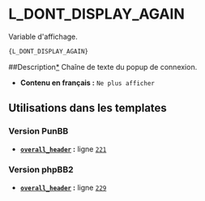 # L_DONT_DISPLAY_AGAIN


Variable d'affichage.

```html
{L_DONT_DISPLAY_AGAIN}
```

##Description[*](https://fa-tvars.appspot.com/var/L_DONT_DISPLAY_AGAIN)
Chaîne de texte du popup de connexion.

* __Contenu en français :__ `Ne plus afficher`

## Utilisations dans les templates

### Version PunBB
* __[`overall_header`](../tpl/var/punbb/overall_header.md#readme) :__ ligne [`221`](../tpl/src/punbb/overall_header.tpl#L221)

### Version phpBB2
* __[`overall_header`](../tpl/var/subsilver/overall_header.md#readme) :__ ligne [`229`](../tpl/src/subsilver/overall_header.tpl#L229)